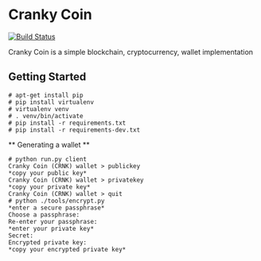 # Cranky Coin
[![Build Status](https://travis-ci.org/cranklin/crankycoin.svg?branch=master)](https://travis-ci.org/cranklin/crankycoin)

Cranky Coin is a simple blockchain, cryptocurrency, wallet implementation

## Getting Started

```
# apt-get install pip
# pip install virtualenv
# virtualenv venv
# . venv/bin/activate
# pip install -r requirements.txt
# pip install -r requirements-dev.txt
```

** Generating a wallet **

```
# python run.py client
Cranky Coin (CRNK) wallet > publickey
*copy your public key*
Cranky Coin (CRNK) wallet > privatekey
*copy your private key*
Cranky Coin (CRNK) wallet > quit
# python ./tools/encrypt.py
*enter a secure passphrase*
Choose a passphrase:
Re-enter your passphrase:
*enter your private key*
Secret:
Encrypted private key:
*copy your encrypted private key*
```

